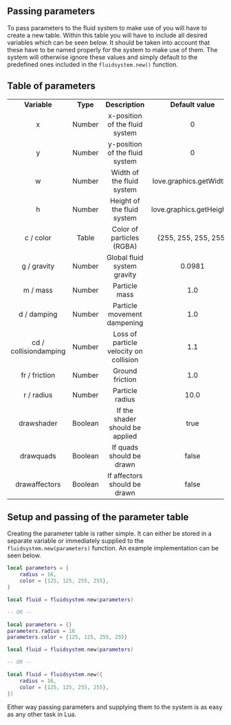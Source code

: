 
## Passing parameters ##
To pass parameters to the fluid system to make use of you will have to create a new table. Within this table you will have to include all desired variables which can be seen below. It should be taken into account that these have to be named properly for the system to make use of them. The system will otherwise ignore these values and simply default to the predefined ones included in the `fluidsystem.new()` function.

## Table of parameters ##

<table>
  <tr align="center">
	<td><b>Variable
	<td><b>Type
	<td><b>Description
	<td><b>Default value
  </tr>
  <tr align="center">
	<td>x
	<td>Number
	<td>x-position of the fluid system
	<td>0
  </tr>
  <tr align="center">
	<td>y
	<td>Number
	<td>y-position of the fluid system
	<td>0
  </tr>
  <tr align="center">
	<td>w
	<td>Number
	<td>Width of the fluid system
	<td>love.graphics.getWidth()
  </tr>
  <tr align="center">
	<td>h
	<td>Number
	<td>Height of the fluid system
	<td>love.graphics.getHeight()
  </tr>
  <tr align="center">
	<td>c / color
	<td>Table
	<td>Color of particles (RGBA)
	<td>{255, 255, 255, 255}
  </tr>
  <tr align="center">
	<td>g / gravity
	<td>Number
	<td>Global fluid system gravity
	<td>0.0981
  </tr>
  <tr align="center">
	<td>m / mass
	<td>Number
	<td>Particle mass
	<td>1.0
  </tr>
  <tr align="center">
	<td>d / damping
	<td>Number
	<td>Particle movement dampening
	<td>1.0
  </tr>
  <tr align="center">
	<td>cd / collisiondamping
	<td>Number
	<td>Loss of particle velocity on collision
	<td>1.1
  </tr>
  <tr align="center">
	<td>fr / friction
	<td>Number
	<td>Ground friction
	<td>1.0
  </tr>
  <tr align="center">
	<td>r / radius
	<td>Number
	<td>Particle radius
	<td>10.0
  </tr>
  <tr align="center">
	<td>drawshader
	<td>Boolean
	<td>If the shader should be applied
	<td>true
  </tr>
  <tr align="center">
	<td>drawquads
	<td>Boolean
	<td>If quads should be drawn
	<td>false
  </tr>
  <tr align="center">
	<td>drawaffectors
	<td>Boolean
	<td>If affectors should be drawn
	<td>false
  </tr>
</table>

## Setup and passing of the parameter table ##

Creating the parameter table is rather simple. It can either be stored in a separate variable or immediately supplied to the `fluidsystem.new(parameters)` function. An example implementation can be seen below.

``` lua
local parameters = {
	radius = 16,
	color = {125, 125, 255, 255},
}

local fluid = fluidsystem.new(parameters)

-- OR --

local parameters = {}
parameters.radius = 16
parameters.color = {125, 125, 255, 255}

local fluid = fluidsystem.new(parameters)

-- OR --

local fluid = fluidsystem.new({
	radius = 16,
	color = {125, 125, 255, 255},
})
```

Either way passing parameters and supplying them to the system is as easy as any other task in Lua.
